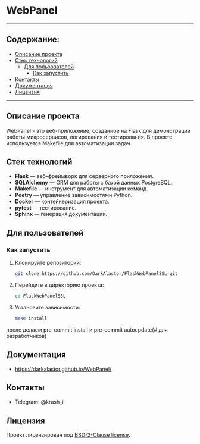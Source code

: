 # WebPanel

---

## Содержание:
- [Описание проекта](#описание-проекта)
- [Стек технологий](#стек-технологий)
  - [Для пользователей](#для-пользователей)
    - [Как запустить](#как-запустить)
- [Контакты](#контакты)
- [Документация](#документация)
- [Лицензия](#лицензия)

---

## Описание проекта

WebPanel - это веб-приложение, созданное на Flask для демонстрации работы микросервисов, логирования и тестирования. В проекте используется Makefile для автоматизации задач.

## Стек технологий

- **Flask** — веб-фреймворк для серверного приложения.
- **SQLAlchemy** — ORM для работы с базой данных PostgreSQL.
- **Makefile** — инструмент для автоматизации команд.
- **Poetry** — управление зависимостями Python.
- **Docker** — контейнеризация проекта.
- **pytest** — тестирование.
- **Sphinx** — генерация документации.

## Для пользователей

### Как запустить

1. Клонируйте репозиторий:
   ```bash
   git clone https://github.com/DarkAlastor/FlaskWebPanelSSL.git
   ```
2. Перейдите в директорию проекта:
   ```bash
   cd FlaskWebPanelSSL
   ```
3. Установите зависимости:
   ```bash
   make install
   ```
   
после делаем pre-commit install и pre-commit autoupdate(# для разработчиков)

## Документация

- https://darkalastor.github.io/WebPanel/

## Контакты
- Telegram: @krash_i

## Лицензия
Проект лицензирован под [BSD-2-Clause license](https://opensource.org/licenses/BSD-2-Clause).
